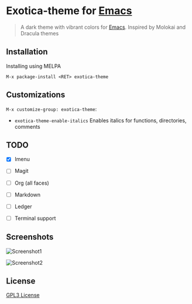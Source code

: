 # Exotica-theme for [Emacs](https://www.gnu.org/software/emacs/)

> A dark theme with vibrant colors for [Emacs](https://www.gnu.org/software/emacs/).
> Inspired by Molokai and Dracula themes

## Installation

Installing using MELPA 
```
M-x package-install <RET> exotica-theme
```
## Customizations

`M-x customize-group: exotica-theme`:

* `exotica-theme-enable-italics` 
Enables italics for functions, directories, comments

## TODO
- [x] Imenu 
- [ ] Magit
- [ ] Org (all faces)
- [ ] Markdown
- [ ] Ledger
- [ ] Terminal support


## Screenshots

![Screenshot1](https://raw.githubusercontent.com/jbharat/exotica-theme/master/screenshots/screenshot1.png)

![Screenshot2](https://raw.githubusercontent.com/jbharat/exotica-theme/master/screenshots/screenshot2.png)

## License

[GPL3 License](./LICENSE)
